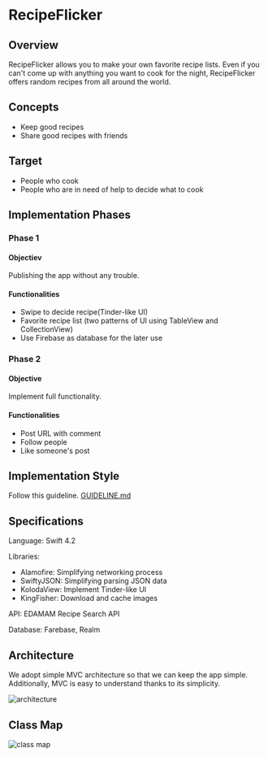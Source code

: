 # RecipeFlicker

## Overview
RecipeFlicker allows you to make your own favorite recipe lists. Even if you can't come up with anything you want to cook for the night, RecipeFlicker offers random recipes from all around the world.

## Concepts
- Keep good recipes
- Share good recipes with friends

## Target
- People who cook
- People who are in need of help to decide what to cook

## Implementation Phases
### Phase 1
#### Objectiev
Publishing the app without any trouble.
#### Functionalities
- Swipe to decide recipe(Tinder-like UI)
- Favorite recipe list (two patterns of UI using TableView and CollectionView)
- Use Firebase as database for the later use
### Phase 2
#### Objective
Implement full functionality.
#### Functionalities
- Post URL with comment
- Follow people
- Like someone's post

## Implementation Style
Follow this guideline. [GUIDELINE.md](GUIDELINE.md)

## Specifications
Language: Swift 4.2

Libraries: 

- Alamofire: Simplifying networking process
- SwiftyJSON: Simplifying parsing JSON data
- KolodaView: Implement Tinder-like UI
- KingFisher: Download and cache images

API: EDAMAM Recipe Search API

Database: Farebase, Realm

## Architecture
We adopt simple MVC architecture so that we can keep the app simple. Additionally, MVC is easy to understand thanks to its simplicity.

![architecture](https://user-images.githubusercontent.com/18434054/47101258-5e574780-d1ee-11e8-9ea9-5f6499c23f36.png)

## Class Map

![class map](https://user-images.githubusercontent.com/18434054/47760738-051df800-dc73-11e8-8c0c-0fced85a1d8c.png)
